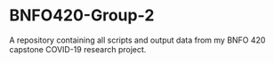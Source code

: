 # BNFO420-Group-2
A repository containing all scripts and output data from my BNFO 420 capstone COVID-19 research project.
